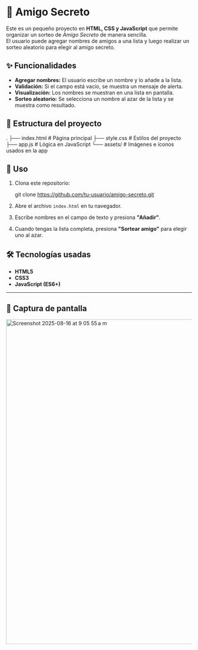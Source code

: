# 🎉 Amigo Secreto
Este es un pequeño proyecto en **HTML, CSS y JavaScript** que permite organizar un sorteo de *Amigo Secreto* de manera sencilla.  
El usuario puede agregar nombres de amigos a una lista y luego realizar un sorteo aleatorio para elegir al amigo secreto.

## ✨ Funcionalidades
- **Agregar nombres:** El usuario escribe un nombre y lo añade a la lista.
- **Validación:** Si el campo está vacío, se muestra un mensaje de alerta.
- **Visualización:** Los nombres se muestran en una lista en pantalla.
- **Sorteo aleatorio:** Se selecciona un nombre al azar de la lista y se muestra como resultado.

## 📂 Estructura del proyecto

.
├── index.html      # Página principal
├── style.css       # Estilos del proyecto
├── app.js          # Lógica en JavaScript
└── assets/         # Imágenes e íconos usados en la app

## 🚀 Uso
1. Clona este repositorio:

   git clone https://github.com/tu-usuario/amigo-secreto.git

2. Abre el archivo `index.html` en tu navegador.

3. Escribe nombres en el campo de texto y presiona **"Añadir"**.

4. Cuando tengas la lista completa, presiona **"Sortear amigo"** para elegir uno al azar.


## 🛠️ Tecnologías usadas

* **HTML5**
* **CSS3**
* **JavaScript (ES6+)**

---

## 🎯 Captura de pantalla 
<img width="1089" height="880" alt="Screenshot 2025-08-16 at 9 05 55 a m" src="https://github.com/user-attachments/assets/7b981833-c270-4c12-ad68-c8a7a5d85555" />



